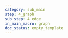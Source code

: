 ```yaml
---
category: sub_main
step: 4_graph
sub_step: 4_edge
in_main_macro: graph
doc_status: empty_template
---
```

